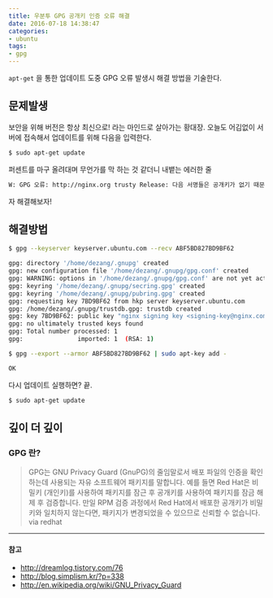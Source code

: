 ```yaml
---
title: 우분투 GPG 공개키 인증 오류 해결
date: 2016-07-18 14:38:47
categories:
- ubuntu
tags:
- gpg
---
```


`apt-get` 을 통한 업데이트 도중 GPG 오류 발생시 해결 방법을 기술한다.

<!-- more -->

## 문제발생
보안을 위해 버전은 항상 최신으로! 라는 마인드로 살아가는 황대장. 오늘도 어김없이 서버에 접속해서 업데이트를 위해 다음을 입력한다.

```sh
$ sudo apt-get update
```

퍼센트를 마구 올려대며 무언가를 막 하는 것 같더니 내뱉는 에러한 줄

```sh
W: GPG 오류: http://nginx.org trusty Release: 다음 서명들은 공개키가 없기 때문에 인증할 수 없습니다: NO_PUBKEY ABF5BD827BD9BF62
```

자 해결해보자!

## 해결방법

```sh
$ gpg --keyserver keyserver.ubuntu.com --recv ABF5BD827BD9BF62

gpg: directory '/home/dezang/.gnupg' created
gpg: new configuration file '/home/dezang/.gnupg/gpg.conf' created
gpg: WARNING: options in '/home/dezang/.gnupg/gpg.conf' are not yet active during this run
gpg: keyring '/home/dezang/.gnupg/secring.gpg' created
gpg: keyring '/home/dezang/.gnupg/pubring.gpg' created
gpg: requesting key 7BD9BF62 from hkp server keyserver.ubuntu.com
gpg: /home/dezang/.gnupg/trustdb.gpg: trustdb created
gpg: key 7BD9BF62: public key "nginx signing key <signing-key@nginx.com>" imported
gpg: no ultimately trusted keys found
gpg: Total number processed: 1
gpg:               imported: 1  (RSA: 1)
```

```sh
$ gpg --export --armor ABF5BD827BD9BF62 | sudo apt-key add -

OK
```

다시 업데이트 실행하면? 끝.

```sh
$ sudo apt-get update
```

## 깊이 더 깊이
### GPG 란?

> GPG는 GNU Privacy Guard (GnuPG)의 줄임말로서 배포 파일의 인증을 확인하는데 사용되는 자유 소프트웨어 패키지를 말합니다. 예를 들면 Red Hat은 비밀키 (개인키)를 사용하여 패키지를 잠근 후 공개키를 사용하여 패키지를 잠금 해제 후 검증합니다. 만일 RPM 검증 과정에서 Red Hat에서 배포한 공개키가 비밀키와 일치하지 않는다면, 패키지가 변경되었을 수 있으므로 신뢰할 수 없습니다.
>via redhat

---

#### 참고
- http://dreamlog.tistory.com/76
- http://blog.simplism.kr/?p=338
- http://en.wikipedia.org/wiki/GNU_Privacy_Guard
